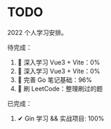 # TODO

2022 个人学习安排。

待完成：

1. 🚄 深入学习 Vue3 + Vite：0%
1. 🚄 深入学习 Vue3 + Vite：0%
1. 🚜 完善 Go 笔记基础：96%
1. 🚜 刷 LeetCode：整理刷过的题

已完成：

1. ✔ Gin 学习 && 实战项目: 100%
